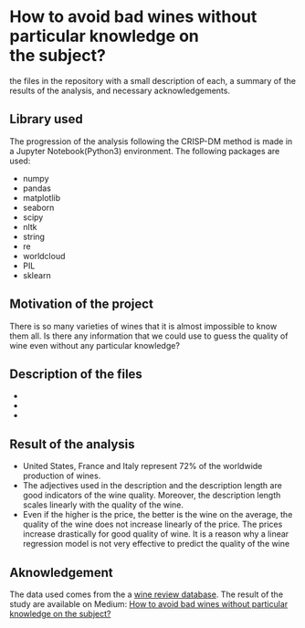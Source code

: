 # How to avoid bad wines without particular knowledge on the subject?
  the files in the repository with a small description of each, a summary of the results of the analysis, and necessary acknowledgements. 
 
 ## Library used
The progression of the analysis following the CRISP-DM method is made in a Jupyter Notebook(Python3) environment. 
The following packages are used:
- numpy
- pandas
- matplotlib
- seaborn
- scipy
- nltk
- string
- re
- worldcloud
- PIL
- sklearn

## Motivation of the project
There is so many varieties of wines that it is almost impossible to know them all. Is there any information that we could use to guess the quality of wine even without any particular knowledge?

## Description of the files
- 
- 
- 

## Result of the analysis
- United States, France and Italy represent 72% of the worldwide production of wines.
- The adjectives used in the description and the description length are good indicators of the wine quality. Moreover, the description length scales linearly with the quality of the wine.
- Even if the higher is the price, the better is the wine on the average, the quality of the wine does not increase linearly of the price. The prices increase drastically for good quality of wine. It is a reason why a linear regression model is not very effective to predict the quality of the wine

## Aknowledgement
The data used comes from the a [wine review database](https://www.kaggle.com/zynicide/wine-reviews). 
The result of the study are available on Medium:  [How to avoid bad wines without particular knowledge on the subject?](https://medium.com/p/1a6092b63098/edit)
